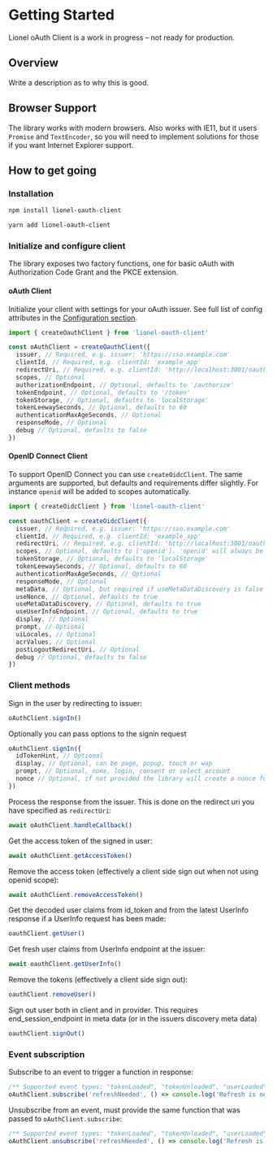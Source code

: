 # Getting Started

Lionel oAuth Client is a work in progress – not ready for production.

## Overview

Write a description as to why this is good.

## Browser Support

The library works with modern browsers. Also works with IE11, but it users `Promise` and `TextEncoder`, so you will need to implement solutions for those if you want Internet Explorer support.

## How to get going

### Installation

```bash
npm install lionel-oauth-client
```

```bash
yarn add lionel-oauth-client
```

### Initialize and configure client

The library exposes two factory functions, one for basic oAuth with Authorization Code Grant and the PKCE extension.

#### oAuth Client

Initialize your client with settings for your oAuth issuer. See full list of config attributes in the [Configuration section](/config/).

```js
import { createOauthClient } from 'lionel-oauth-client'

const oAuthClient = createOauthClient({
  issuer, // Required, e.g. issuer: 'https://sso.example.com'
  clientId, // Required, e.g. clientId: 'example_app'
  redirectUri, // Required, e.g. clientId: 'http://localhost:3001/oauth-callback.html'
  scopes, // Optional
  authorizationEndpoint, // Optional, defaults to '/authorize'
  tokenEndpoint, // Optional, defaults to '/token'
  tokenStorage, // Optional, defaults to 'localStorage'
  tokenLeewaySeconds, // Optional, defaults to 60
  authenticationMaxAgeSeconds, // Optional
  responseMode, // Optional
  debug // Optional, defaults to false
})
```

#### OpenID Connect Client

To support OpenID Connect you can use `createOidcClient`. The same arguments are supported, but defaults and requirements differ slightly. For instance `openid` will be added to scopes automatically.

```js
import { createOidcClient } from 'lionel-oauth-client'

const oauthClient = createOidcClient({
  issuer, // Required, e.g. issuer: 'https://sso.example.com'
  clientId, // Required, e.g. clientId: 'example_app'
  redirectUri, // Required, e.g. clientId: 'http://localhost:3001/oauth-callback.html'
  scopes, // Optional, defaults to ['openid']. 'openid' will always be added if not included
  tokenStorage, // Optional, defaults to 'localStorage'
  tokenLeewaySeconds, // Optional, defaults to 60
  authenticationMaxAgeSeconds, // Optional
  responseMode, // Optional
  metaData, // Optional, but required if useMetaDataDiscovery is false
  useNonce, // Optional, defaults to true
  useMetaDataDiscovery, // Optional, defaults to true
  useUserInfoEndpoint, // Optional, defaults to true
  display, // Optional
  prompt, // Optional
  uiLocales, // Optional
  acrValues, // Optional
  postLogoutRedirectUri, // Optional
  debug // Optional, defaults to false
})
```

### Client methods

Sign in the user by redirecting to issuer:

```js
oAuthClient.signIn()
```

Optionally you can pass options to the signin request

```js
oAuthClient.signIn({
  idTokenHint, // Optional
  display, // Optional, can be page, popup, touch or wap
  prompt, // Optional, none, login, consent or select_account
  nonce // Optional, if not provided the library will create a nonce for you (if not useNonce is set to false in config)
})
```

Process the response from the issuer. This is done on the redirect uri you have specified as `redirectUri`:

```js
await oAuthClient.handleCallback()
```

Get the access token of the signed in user:

```js
await oAuthClient.getAccessToken()
```

Remove the access token (effectively a client side sign out when not using openid scope):

```js
await oAuthClient.removeAccessToken()
```

Get the decoded user claims from id_token and from the latest UserInfo response if a UserInfo request has been made:

```js
oauthClient.getUser()
```

Get fresh user claims from UserInfo endpoint at the issuer:

```js
await oauthClient.getUserInfo()
```

Remove the tokens (effectively a client side sign out):

```js
oauthClient.removeUser()
```

Sign out user both in client and in provider. This requires end_session_endpoint in meta data (or in the issuers discovery meta data)

```js
oauthClient.signOut()
```

### Event subscription

Subscribe to an event to trigger a function in response:

```js
/** Supported event types: "tokenLoaded", "tokenUnloaded", "userLoaded", "userUnloaded", "refreshNeeded" */
oAuthClient.subscribe('refreshNeeded', () => console.log('Refresh is needed'))
```

Unsubscribe from an event, must provide the same function that was passed to `oAuthClient.subscribe`:

```js
/** Supported event types: "tokenLoaded", "tokenUnloaded", "userLoaded", "userUnloaded", "refreshNeeded" */
oAuthClient.unsubscribe('refreshNeeded', () => console.log('Refresh is needed'))
```

